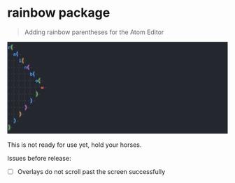 # rainbow package

> Adding rainbow parentheses for the Atom Editor

![screenshot](https://raw.githubusercontent.com/johngeorgewright/atom-rainbow/master/preview.png)

This is not ready for use yet, hold your horses.

Issues before release:

- [ ] Overlays do not scroll past the screen successfully
